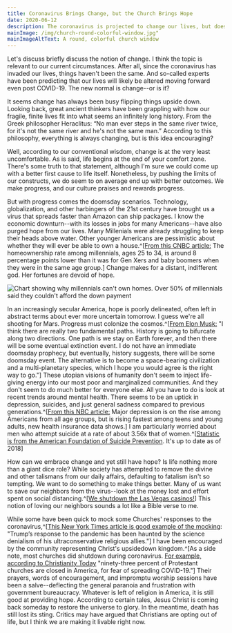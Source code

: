 ```yaml
---
title: Coronavirus Brings Change, but the Church Brings Hope
date: 2020-06-12
description: The coronavirus is projected to change our lives, but does this change bring hope?
mainImage: /img/church-round-colorful-window.jpg"
mainImageAltText: A round, colorful church window
---
```

Let's discuss briefly discuss the notion of change. I think the topic is relevant to our current circumstances. After all, since the coronavirus has invaded our lives, things haven't been the same. And so-called experts have been predicting that our lives will likely be altered moving forward even post COVID-19. The new normal is change--or is it? 

It seems change has always been busy flipping things upside down. Looking back, great ancient thinkers have been grappling with how our fragile, finite lives fit into what seems an infinitely long history. From the Greek philosopher Heraclitus: “No man ever steps in the same river twice, for it's not the same river and he's not the same man.” According to this philosophy, everything is always changing, but is this idea encouraging?

Well, according to our conventional wisdom, change is at the very least uncomfortable. As is said, life begins at the end of your comfort zone. There's some truth to that statement, although I'm sure we could come up with a better first cause to life itself. Nonetheless, by pushing the limits of our constructs, we do seem to on average end up with better outcomes. We make progress, and our culture praises and rewards progress.

But with progress comes the doomsday scenarios. Technology, globalization, and other harbingers of the 21st century have brought us a virus that spreads faster than Amazon can ship packages. I know the economic downturn--with its losses in jobs for many Americans--have also purged hope from our lives. Many Millenials were already struggling to keep their heads above water. Other younger Americans are pessimistic about whether they will ever be able to own a house.^[[From this CNBC article:](https://www.cnbc.com/2019/08/30/homeownership-eludes-millions-of-millennials-heres-why.html) The homeownership rate among millennials, ages 25 to 34, is around 8 percentage points lower than it was for Gen Xers and baby boomers when they were in the same age group.] Change makes for a distant, indifferent god. Her fortunes are devoid of hope.

![Chart showing why millennials can't own homes. Over 50% of millennials said they couldn't afford the down payment](/img/why-millennials-are-not-homeowners.png)

In an increasingly secular America, hope is poorly delineated, often left in abstract terms about ever more uncertain tomorrow. I guess we're all shooting for Mars. Progress must colonize the cosmos.^[[From Elon Musk:](https://www.liebertpub.com/doi/abs/10.1089/space.2017.29009.emu?journalCode=space) "I think there are really two fundamental paths. History is going to bifurcate along two directions. One path is we stay on Earth forever, and then there will be some eventual extinction event. I do not have an immediate doomsday prophecy, but eventually, history suggests, there will be some doomsday event. The alternative is to become a space-bearing civilization and a multi-planetary species, which I hope you would agree is the right way to go."] These utopian visions of humanity don't seem to inject life-giving energy into our most poor and marginalized communities. And they don't seem to do much better for everyone else. All you have to do is look at recent trends around mental health. There seems to be an uptick in depression, suicides, and just general sadness compared to previous generations.^[[From this NBC article:](https://www.nbcnews.com/health/health-news/major-depression-rise-among-everyone-new-data-shows-n873146) Major depression is on the rise among Americans from all age groups, but is rising fastest among teens and young adults, new health insurance data shows.] I am particularly worried about men who attempt suicide at a rate of about 3.56x that of women.^[[Statistic is from the American Foundation of Suicide Prevention](https://afsp.org/suicide-statistics/). It's up to date as of 2018]

How can we embrace change and yet still have hope? Is life nothing more than a giant dice role? While society has attempted to remove the divine and other talismans from our daily affairs, defaulting to fatalism isn't so tempting. We want to do something to make things better. Many of us want to save our neighbors from the virus--look at the money lost and effort spent on social distancing.^[[We shutdown the Las Vegas casinos!](https://www.usatoday.com/story/travel/destinations/2020/04/26/coronavirus-las-vegas-struggling-survive-without-tourists/3029747001/)] This notion of loving our neighbors sounds a lot like a Bible verse to me.

While some have been quick to mock some Churches' responses to the coronavirus,^[[This New York Times article is good example of the mocking](https://www.nytimes.com/2020/03/27/opinion/coronavirus-trump-evangelicals.html): "Trump’s response to the pandemic has been haunted by the science denialism of his ultraconservative religious allies."] I have been encouraged by the community representing Christ's upsidedown kingdom.^[As a side note, most churches did shutdown during coronavirus. [For example, according to Christianity Today](https://www.christianitytoday.com/news/2020/april/churches-defy-coronavirus-religious-liberty.html) "ninety-three percent of Protestant churches are closed in America, for fear of spreading COVID-19."] Their prayers, words of encouragement, and impromptu worship sessions have been a salve--deflecting the general paranoia and frustration with government bureaucracy. Whatever is left of religion in America, it is still good at providing hope. According to certain tales, Jesus Christ is coming back someday to restore the universe to glory. In the meantime, death has still lost its sting. Critics may have argued that Christians are opting out of life, but I think we are making it livable right now.